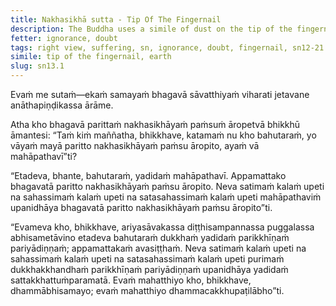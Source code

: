 ```yaml
---
title: Nakhasikhā sutta - Tip Of The Fingernail
description: The Buddha uses a simile of dust on the tip of the fingernail to illustrate the extent of suffering that is exhausted and overcome by a disciple of the noble ones who has attained right view.
fetter: ignorance, doubt
tags: right view, suffering, sn, ignorance, doubt, fingernail, sn12-21
simile: tip of the fingernail, earth
slug: sn13.1
---
```


Evaṁ me sutaṁ—ekaṁ samayaṁ bhagavā sāvatthiyaṁ viharati jetavane anāthapiṇḍikassa ārāme.

Atha kho bhagavā parittaṁ nakhasikhāyaṁ paṁsuṁ āropetvā bhikkhū āmantesi: “Taṁ kiṁ maññatha, bhikkhave, katamaṁ nu kho bahutaraṁ, yo vāyaṁ mayā paritto nakhasikhāyaṁ paṁsu āropito, ayaṁ vā mahāpathavī”ti?

“Etadeva, bhante, bahutaraṁ, yadidaṁ mahāpathavī. Appamattako bhagavatā paritto nakhasikhāyaṁ paṁsu āropito. Neva satimaṁ kalaṁ upeti na sahassimaṁ kalaṁ upeti na satasahassimaṁ kalaṁ upeti mahāpathaviṁ upanidhāya bhagavatā paritto nakhasikhāyaṁ paṁsu āropito”ti.

“Evameva kho, bhikkhave, ariyasāvakassa diṭṭhisampannassa puggalassa abhisametāvino etadeva bahutaraṁ dukkhaṁ yadidaṁ parikkhīṇaṁ pariyādiṇṇaṁ; appamattakaṁ avasiṭṭhaṁ. Neva satimaṁ kalaṁ upeti na sahassimaṁ kalaṁ upeti na satasahassimaṁ kalaṁ upeti purimaṁ dukkhakkhandhaṁ parikkhīṇaṁ pariyādiṇṇaṁ upanidhāya yadidaṁ sattakkhattuṁparamatā. Evaṁ mahatthiyo kho, bhikkhave, dhammābhisamayo; evaṁ mahatthiyo dhammacakkhupaṭilābho”ti.
